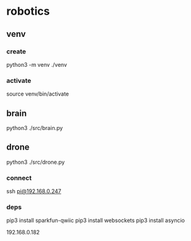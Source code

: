 # robotics

## venv

### create
python3 -m venv ./venv

### activate
source venv/bin/activate

## brain
python3 ./src/brain.py

## drone
python3 ./src/drone.py

### connect
ssh pi@192.168.0.247

### deps
pip3 install sparkfun-qwiic
pip3 install websockets
pip3 install asyncio

192.168.0.182
